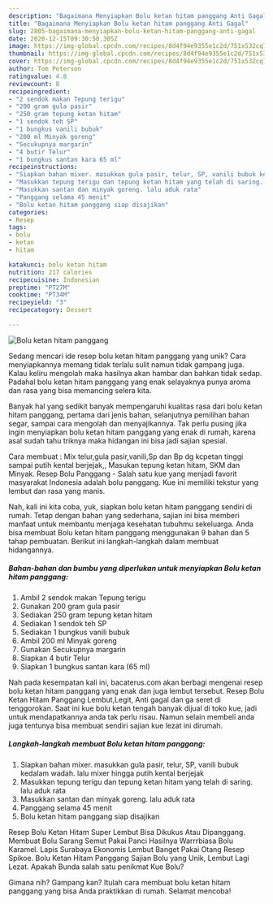 ```yaml
---
description: "Bagaimana Menyiapkan Bolu ketan hitam panggang Anti Gagal"
title: "Bagaimana Menyiapkan Bolu ketan hitam panggang Anti Gagal"
slug: 2805-bagaimana-menyiapkan-bolu-ketan-hitam-panggang-anti-gagal
date: 2020-12-15T09:30:50.305Z
image: https://img-global.cpcdn.com/recipes/8d4f94e9355e1c2d/751x532cq70/bolu-ketan-hitam-panggang-foto-resep-utama.jpg
thumbnail: https://img-global.cpcdn.com/recipes/8d4f94e9355e1c2d/751x532cq70/bolu-ketan-hitam-panggang-foto-resep-utama.jpg
cover: https://img-global.cpcdn.com/recipes/8d4f94e9355e1c2d/751x532cq70/bolu-ketan-hitam-panggang-foto-resep-utama.jpg
author: Tom Peterson
ratingvalue: 4.8
reviewcount: 8
recipeingredient:
- "2 sendok makan Tepung terigu"
- "200 gram gula pasir"
- "250 gram tepung ketan hitam"
- "1 sendok teh SP"
- "1 bungkus vanili bubuk"
- "200 ml Minyak goreng"
- "Secukupnya margarin"
- "4 butir Telur"
- "1 bungkus santan kara 65 ml"
recipeinstructions:
- "Siapkan bahan mixer. masukkan gula pasir, telur, SP, vanili bubuk kedalam wadah. lalu mixer hingga putih kental berjejak"
- "Masukkan tepung terigu dan tepung ketan hitam yang telah di saring. lalu aduk rata"
- "Masukkan santan dan minyak goreng. lalu aduk rata"
- "Panggang selama 45 menit"
- "Bolu ketan hitam panggang siap disajikan"
categories:
- Resep
tags:
- bolu
- ketan
- hitam

katakunci: bolu ketan hitam 
nutrition: 217 calories
recipecuisine: Indonesian
preptime: "PT27M"
cooktime: "PT34M"
recipeyield: "3"
recipecategory: Dessert

---
```



![Bolu ketan hitam panggang](https://img-global.cpcdn.com/recipes/8d4f94e9355e1c2d/751x532cq70/bolu-ketan-hitam-panggang-foto-resep-utama.jpg)

Sedang mencari ide resep bolu ketan hitam panggang yang unik? Cara menyiapkannya memang tidak terlalu sulit namun tidak gampang juga. Kalau keliru mengolah maka hasilnya akan hambar dan bahkan tidak sedap. Padahal bolu ketan hitam panggang yang enak selayaknya punya aroma dan rasa yang bisa memancing selera kita.

Banyak hal yang sedikit banyak mempengaruhi kualitas rasa dari bolu ketan hitam panggang, pertama dari jenis bahan, selanjutnya pemilihan bahan segar, sampai cara mengolah dan menyajikannya. Tak perlu pusing jika ingin menyiapkan bolu ketan hitam panggang yang enak di rumah, karena asal sudah tahu triknya maka hidangan ini bisa jadi sajian spesial.

Cara membuat : Mix telur,gula pasir,vanili,Sp dan Bp dg kcpetan tinggi sampai putih kental berjejak,, Masukan tepung ketan hitam, SKM dan Minyak. Resep Bolu Panggang - Salah satu kue yang menjadi favorit masyarakat Indonesia adalah bolu panggang. Kue ini memiliki tekstur yang lembut dan rasa yang manis.


Nah, kali ini kita coba, yuk, siapkan bolu ketan hitam panggang sendiri di rumah. Tetap dengan bahan yang sederhana, sajian ini bisa memberi manfaat untuk membantu menjaga kesehatan tubuhmu sekeluarga. Anda bisa membuat Bolu ketan hitam panggang menggunakan 9 bahan dan 5 tahap pembuatan. Berikut ini langkah-langkah dalam membuat hidangannya.

<!--inarticleads1-->

##### Bahan-bahan dan bumbu yang diperlukan untuk menyiapkan Bolu ketan hitam panggang:

1. Ambil 2 sendok makan Tepung terigu
1. Gunakan 200 gram gula pasir
1. Sediakan 250 gram tepung ketan hitam
1. Sediakan 1 sendok teh SP
1. Sediakan 1 bungkus vanili bubuk
1. Ambil 200 ml Minyak goreng
1. Gunakan Secukupnya margarin
1. Siapkan 4 butir Telur
1. Siapkan 1 bungkus santan kara (65 ml)


Nah pada kesempatan kali ini, bacaterus.com akan berbagi mengenai resep bolu ketan hitam panggang yang enak dan juga lembut tersebut. Resep Bolu Ketan Hitam Panggang Lembut,Legit, Anti gagal dan ga seret di tenggorokan. Saat ini kue bolu ketan tengah banyak dijual di toko kue, jadi untuk mendapatkannya anda tak perlu risau. Namun selain membeli anda juga tentunya bisa membuat sendiri sajian kue lezat ini dirumah. 

<!--inarticleads2-->

##### Langkah-langkah membuat Bolu ketan hitam panggang:

1. Siapkan bahan mixer. masukkan gula pasir, telur, SP, vanili bubuk kedalam wadah. lalu mixer hingga putih kental berjejak
1. Masukkan tepung terigu dan tepung ketan hitam yang telah di saring. lalu aduk rata
1. Masukkan santan dan minyak goreng. lalu aduk rata
1. Panggang selama 45 menit
1. Bolu ketan hitam panggang siap disajikan


Resep Bolu Ketan Hitam Super Lembut Bisa Dikukus Atau Dipanggang. Membuat Bolu Sarang Semut Pakai Panci Hasilnya Warrrbiasa Bolu Karamel. Lapis Surabaya Ekonomis Lembut Banget Pakai Otang Resep Spikoe. Bolu Ketan Hitam Panggang Sajian Bolu yang Unik, Lembut Lagi Lezat. Apakah Bunda salah satu penikmat Kue Bolu? 

Gimana nih? Gampang kan? Itulah cara membuat bolu ketan hitam panggang yang bisa Anda praktikkan di rumah. Selamat mencoba!
